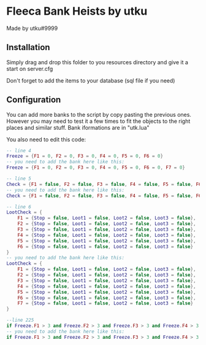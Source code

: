 # Fleeca Bank Heists by utku

Made by utku#9999

## Installation

Simply drag and drop this folder to you resources directory and give it a start on server.cfg

Don't forget to add the items to your database (sql file if you need)

## Configuration

You can add more banks to the script by copy pasting the previous ones. However you may need to test it a few times to fit the objects to the right places and similar stuff. Bank iformations are in "utk.lua"

You also need to edit this code:

```lua
-- line 4
Freeze = {F1 = 0, F2 = 0, F3 = 0, F4 = 0, F5 = 0, F6 = 0}
-- you need to add the bank here like this:
Freeze = {F1 = 0, F2 = 0, F3 = 0, F4 = 0, F5 = 0, F6 = 0, F7 = 0}

-- line 5
Check = {F1 = false, F2 = false, F3 = false, F4 = false, F5 = false, F6 = false}
-- you need to add the bank here like this:
Check = {F1 = false, F2 = false, F3 = false, F4 = false, F5 = false, F6 = false, F7 = false}

-- line 6
LootCheck = {
    F1 = {Stop = false, Loot1 = false, Loot2 = false, Loot3 = false},
    F2 = {Stop = false, Loot1 = false, Loot2 = false, Loot3 = false},
    F3 = {Stop = false, Loot1 = false, Loot2 = false, Loot3 = false},
    F4 = {Stop = false, Loot1 = false, Loot2 = false, Loot3 = false},
    F5 = {Stop = false, Loot1 = false, Loot2 = false, Loot3 = false},
    F6 = {Stop = false, Loot1 = false, Loot2 = false, Loot3 = false}
}
-- you need to add the bank here like this:
LootCheck = {
    F1 = {Stop = false, Loot1 = false, Loot2 = false, Loot3 = false},
    F2 = {Stop = false, Loot1 = false, Loot2 = false, Loot3 = false},
    F3 = {Stop = false, Loot1 = false, Loot2 = false, Loot3 = false},
    F4 = {Stop = false, Loot1 = false, Loot2 = false, Loot3 = false},
    F5 = {Stop = false, Loot1 = false, Loot2 = false, Loot3 = false},
    F6 = {Stop = false, Loot1 = false, Loot2 = false, Loot3 = false},
    F7 = {Stop = false, Loot1 = false, Loot2 = false, Loot3 = false}
}

--line 225
if Freeze.F1 > 3 and Freeze.F2 > 3 and Freeze.F3 > 3 and Freeze.F4 > 3 and Freeze.F5 > 3 and Freeze.F6 > 3 then
-- you need to add the bank here like this:
if Freeze.F1 > 3 and Freeze.F2 > 3 and Freeze.F3 > 3 and Freeze.F4 > 3 and Freeze.F5 > 3 and Freeze.F6 > 3 and Freeze.F7 > 3 then
```
